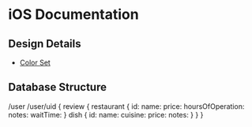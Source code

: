 # iOS Documentation

## Design Details
- [Color Set](https://coolors.co/1a181b-fff4ec-9b9b93-39393a-f06449)


## Database Structure
/user
/user/uid {
    review {
        restaurant {
            id:
            name:
            price:
            hoursOfOperation:
            notes:
            waitTime:
        }
        dish {
            id:
            name:
            cuisine:
            price:
            notes:
        }
    }
}
